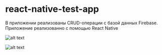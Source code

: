 # react-native-test-app

В приложении реализованы CRUD-операции с базой данных Firebase. Приложение реализованно с помощью React Native

![alt text](https://sun9-50.userapi.com/_jABwBaA3aiRI9JcN_5XAxqEHg4sCUF2JyVyPQ/6EstoxsO4Lk.jpg)

![alt text](https://sun9-42.userapi.com/rBofo_wC3g2zXEJowusFwdlRcC3wmFTUQ91IMQ/ibM3Hj0CruU.jpg)
